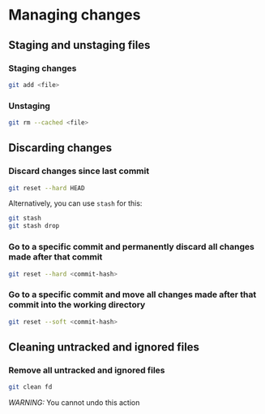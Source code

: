 # Managing changes

## Staging and unstaging files

### Staging changes

```bash
git add <file>
```

### Unstaging

```bash
git rm --cached <file>
```

## Discarding changes

### Discard changes since last commit

```bash
git reset --hard HEAD
```

Alternatively, you can use `stash` for this:

```bash
git stash
git stash drop
```

### Go to a specific commit and permanently discard all changes made after that commit

```bash
git reset --hard <commit-hash>
```

### Go to a specific commit and move all changes made after that commit into the working directory

```bash
git reset --soft <commit-hash>
```

## Cleaning untracked and ignored files

### Remove all untracked and ignored files

```bash
git clean fd
```

*WARNING:* You cannot undo this action